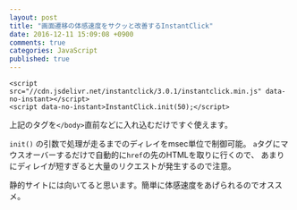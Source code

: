 ```yaml
---
layout: post
title: "画面遷移の体感速度をサクッと改善するInstantClick"
date: 2016-12-11 15:09:08 +0900
comments: true
categories: JavaScript
published: true
---
```



```
<script src="//cdn.jsdelivr.net/instantclick/3.0.1/instantclick.min.js" data-no-instant></script>
<script data-no-instant>InstantClick.init(50);</script>
```

上記のタグを`</body>`直前などに入れ込むだけですぐ使えます。

`init()` の引数で処理が走るまでのディレイをmsec単位で制御可能。
`a`タグにマウスオーバーするだけで自動的に`href`の先のHTMLを取りに行くので、
あまりにディレイが短すぎると大量のリクエストが発生するので注意。


静的サイトには向いてると思います。簡単に体感速度をあげられるのでオススメ。

